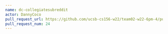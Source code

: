 ```yaml
---
name: dc-collegiatesubreddit
actor: DannyCoco
pull_request_url: https://github.com/ucsb-cs156-w22/team02-w22-6pm-4/pull/24
pull_request_num: 24
---
```


